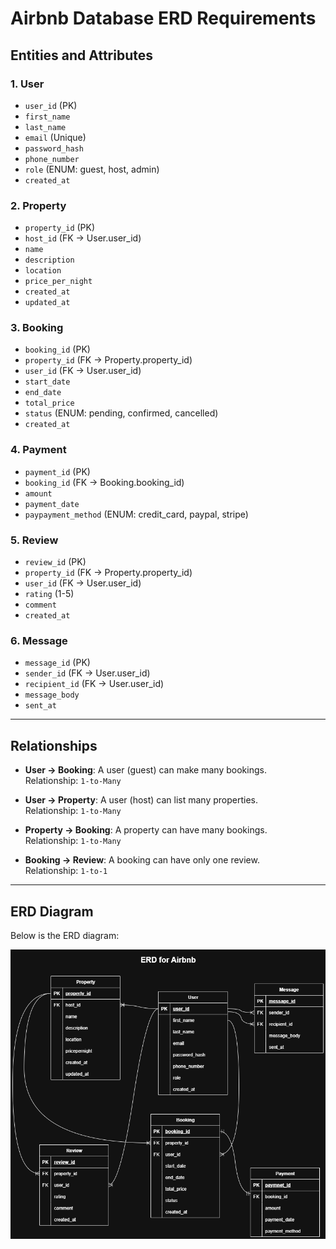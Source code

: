 # Airbnb Database ERD Requirements

## Entities and Attributes

### 1. User

- `user_id` (PK)
- `first_name`
- `last_name`
- `email` (Unique)
- `password_hash`
- `phone_number`
- `role` (ENUM: guest, host, admin)
- `created_at`

### 2. Property

- `property_id` (PK)
- `host_id` (FK → User.user_id)
- `name`
- `description`
- `location`
- `price_per_night`
- `created_at`
- `updated_at`

### 3. Booking

- `booking_id` (PK)
- `property_id` (FK → Property.property_id)
- `user_id` (FK → User.user_id)
- `start_date`
- `end_date`
- `total_price`
- `status` (ENUM: pending, confirmed, cancelled)
- `created_at`

### 4. Payment

- `payment_id` (PK)
- `booking_id` (FK → Booking.booking_id)
- `amount`
- `payment_date`
- `paypayment_method` (ENUM: credit_card, paypal, stripe)

### 5. Review

- `review_id` (PK)
- `property_id` (FK → Property.property_id)
- `user_id` (FK → User.user_id)
- `rating` (1-5)
- `comment`
- `created_at`

### 6. Message

- `message_id` (PK)
- `sender_id` (FK → User.user_id)
- `recipient_id` (FK → User.user_id)
- `message_body`
- `sent_at`

---

## Relationships

- **User → Booking**: A user (guest) can make many bookings.  
  Relationship: `1-to-Many`

- **User → Property**: A user (host) can list many properties.  
  Relationship: `1-to-Many`

- **Property → Booking**: A property can have many bookings.  
  Relationship: `1-to-Many`

- **Booking → Review**: A booking can have only one review.  
  Relationship: `1-to-1`

---

## ERD Diagram

Below is the ERD diagram:

![ERD](ERD_Airbnb.png)
